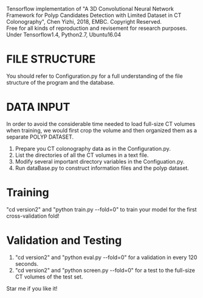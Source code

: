 Tensorflow implementation of "A 3D Convolutional Neural Network Framework for Polyp Candidates Detection
with Limited Dataset in CT Colonography", Chen Yizhi, 2018, EMBC. Copyright Reserved.  
Free for all kinds of reproduction and revisement for research purposes.  
Under Tensorflow1.4, Python2.7, Ubuntu16.04  

# FILE STRUCTURE
You should refer to Configuration.py for a full understanding of the file structure of the program and the database.

# DATA INPUT
In order to avoid the considerable time needed to load full-size CT volumes when training, we would first crop the
volume and then organized them as a separate POLYP DATASET.
1. Prepare you CT colonography data as in the Configuration.py.
2. List the directories of all the CT volumes in a text file.
2. Modify several important directory variables in the Configuation.py.
3. Run dataBase.py to construct information files and the polyp dataset.

# Training
"cd version2" and "python train.py --fold=0" to train your model for the first cross-validation fold!

# Validation and Testing
1. "cd version2" and "python eval.py --fold=0" for a validation in every 120 seconds.
2. "cd version2" and "python screen.py --fold=0" for a test to the full-size CT volumes of the test set.

Star me if you like it!



